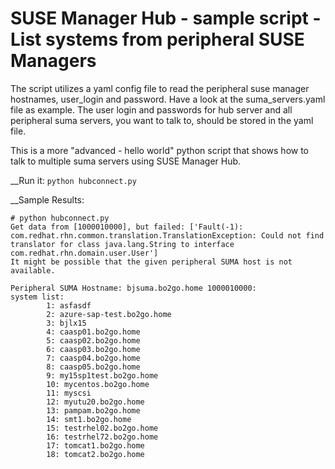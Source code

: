# SUSE Manager Hub - sample script - List systems from peripheral SUSE Managers

The script utilizes a yaml config file to read the peripheral suse manager hostnames, user_login and password.
Have a look at the suma_servers.yaml file as example.
The user login and passwords for hub server and all peripheral suma servers, you want to talk to, should be stored in the yaml file.

This is a more "advanced - hello world" python script that shows how to talk to multiple suma servers using SUSE Manager Hub.

__Run it:
```python hubconnect.py```

__Sample Results:
```
# python hubconnect.py 
Get data from [1000010000], but failed: ['Fault(-1): com.redhat.rhn.common.translation.TranslationException: Could not find translator for class java.lang.String to interface com.redhat.rhn.domain.user.User']
It might be possible that the given peripheral SUMA host is not available.

Peripheral SUMA Hostname: bjsuma.bo2go.home 1000010000:
system list:
        1: asfasdf
        2: azure-sap-test.bo2go.home
        3: bjlx15
        4: caasp01.bo2go.home
        5: caasp02.bo2go.home
        6: caasp03.bo2go.home
        7: caasp04.bo2go.home
        8: caasp05.bo2go.home
        9: my15sp1test.bo2go.home
        10: mycentos.bo2go.home
        11: myscsi
        12: myutu20.bo2go.home
        13: pampam.bo2go.home
        14: smt1.bo2go.home
        15: testrhel02.bo2go.home
        16: testrhel72.bo2go.home
        17: tomcat1.bo2go.home
        18: tomcat2.bo2go.home
```

